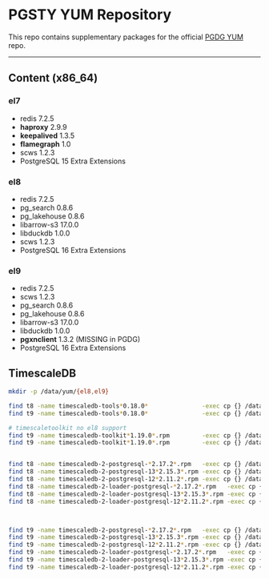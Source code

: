 # PGSTY YUM Repository

This repo contains supplementary packages for the official [PGDG YUM](https://download.postgresql.org/pub/repos/yum/) repo.


--------

## Content (x86_64)

### el7

- redis 7.2.5
- **haproxy** 2.9.9
- **keepalived** 1.3.5
- **flamegraph** 1.0
- scws 1.2.3
- PostgreSQL 15 Extra Extensions

### el8

- redis 7.2.5
- pg_search 0.8.6
- pg_lakehouse 0.8.6
- libarrow-s3 17.0.0
- libduckdb 1.0.0
- scws 1.2.3
- PostgreSQL 16 Extra Extensions

### el9

- redis 7.2.5
- scws 1.2.3
- pg_search 0.8.6
- pg_lakehouse 0.8.6
- libarrow-s3 17.0.0
- libduckdb 1.0.0
- **pgxnclient** 1.3.2 (MISSING in PGDG)
- PostgreSQL 16 Extra Extensions


## TimescaleDB

```bash
mkdir -p /data/yum/{el8,el9}

find t8 -name timescaledb-tools*0.18.0*               -exec cp {} /data/yum/el8 \;
find t9 -name timescaledb-tools*0.18.0*               -exec cp {} /data/yum/el9 \;

# timescaletoolkit no el8 support
find t9 -name timescaledb-toolkit*1.19.0*.rpm         -exec cp {} /data/yum/el9 \;
find t9 -name timescaledb-toolkit*1.19.0*.rpm         -exec cp {} /data/yum/el9 \;


find t8 -name timescaledb-2-postgresql-*2.17.2*.rpm   -exec cp {} /data/yum/el8/ \;
find t8 -name timescaledb-2-postgresql-13*2.15.3*.rpm -exec cp {} /data/yum/el8/ \;
find t8 -name timescaledb-2-postgresql-12*2.11.2*.rpm -exec cp {} /data/yum/el8/ \;
find t8 -name timescaledb-2-loader-postgresql-*2.17.2*.rpm   -exec cp {} /data/yum/el8/ \;
find t8 -name timescaledb-2-loader-postgresql-13*2.15.3*.rpm -exec cp {} /data/yum/el8/ \;
find t8 -name timescaledb-2-loader-postgresql-12*2.11.2*.rpm -exec cp {} /data/yum/el8/ \;



find t9 -name timescaledb-2-postgresql-*2.17.2*.rpm   -exec cp {} /data/yum/el9/ \;
find t9 -name timescaledb-2-postgresql-13*2.15.3*.rpm -exec cp {} /data/yum/el9/ \;
find t9 -name timescaledb-2-postgresql-12*2.11.2*.rpm -exec cp {} /data/yum/el9/ \;
find t9 -name timescaledb-2-loader-postgresql-*2.17.2*.rpm   -exec cp {} /data/yum/el9/ \;
find t9 -name timescaledb-2-loader-postgresql-13*2.15.3*.rpm -exec cp {} /data/yum/el9/ \;
find t9 -name timescaledb-2-loader-postgresql-12*2.11.2*.rpm -exec cp {} /data/yum/el9/ \;
```